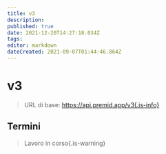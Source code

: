 ```yaml
---
title: v3
description:
published: true
date: 2021-12-20T14:27:18.034Z
tags:
editor: markdown
dateCreated: 2021-09-07T01:44:46.864Z
---
```


# v3

> URL di base: https://api.premid.app/v3{.is-info}


## Termini
> Lavoro in corso{.is-warning}
